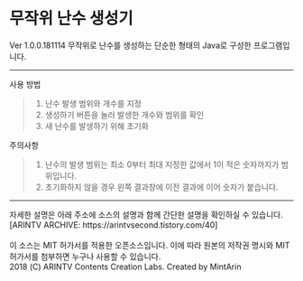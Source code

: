 # 무작위 난수 생성기
Ver 1.0.0.181114
무작위로 난수를 생성하는 단순한 형태의 Java로 구성한 프로그램입니다.
<hr>

사용 방법

> 1. 난수 발생 범위와 개수를 지정
> 2. 생성하기 버튼을 눌러 발생한 개수와 범위를 확인
> 3. 새 난수를 발생하기 위해 초기화

주의사항

> 1. 난수의 발생 범위는 최소 0부터 최대 지정한 값에서 1이 적은 숫자까지가 범위입니다.
> 2. 초기화하지 않을 경우 왼쪽 결과창에 이전 결과에 이어 숫자가 붙습니다.

<hr>
자세한 설명은 아래 주소에 소스의 설명과 함께 간단한 설명을 확인하실 수 있습니다. <br>
[ARINTV ARCHIVE: https://arintvsecond.tistory.com/40] <br><br>
이 소스는 MIT 허가서를 적용한 오픈소스입니다. 이에 따라 원본의 저작권 명시와 MIT 허가서를 첨부하면 누구나 사용할 수 있습니다. <br>
2018 (C) ARINTV Contents Creation Labs. Created by MintArin
